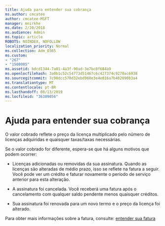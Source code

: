 ```yaml
---
title: Ajuda para entender sua cobrança
ms.author: cmcatee
author: cmcatee-MSFT
manager: mnirkhe
ms.date: 2/20/2018
ms.audience: Admin
ms.topic: article
ROBOTS: NOINDEX, NOFOLLOW
localization_priority: Normal
ms.collection: Adm_O365
ms.custom:
- "267"
- "1500005"
ms.assetid: bdcd1344-7a01-4a3f-90ad-3e7bc0f684a9
ms.openlocfilehash: 3a0b1c52c54773d51467c6c427374c9270ac6938
ms.sourcegitcommit: 7c90dcc570d32ebd968e3e4e816a7b482890b3a4
ms.translationtype: MT
ms.contentlocale: pt-BR
ms.lasthandoff: 08/13/2019
ms.locfileid: "36389056"
---
```

# <a name="help-understanding-your-bill"></a>Ajuda para entender sua cobrança

O valor cobrado reflete o preço da licença multiplicado pelo número de licenças adquiridas e quaisquer taxas/taxas necessárias.
  
Se o valor cobrado for diferente, espera-se que há alguns motivos que podem ocorrer:
  
- Licenças adicionadas ou removidas da sua assinatura. Quando as licenças são alteradas de médio prazo, isso se reflete na fatura a seguir. Você pode ver um crédito e faturar novamente o período de serviço anterior para esta alteração.

- A assinatura foi cancelada. Você receberá uma fatura após o cancelamento com qualquer saldo pendente menos quaisquer créditos.

- Sua assinatura foi renovada para um novo termo e o preço da licença foi alterado.

Para obter mais informações sobre a fatura, consulte: [entender sua fatura](https://docs.microsoft.com/en-us/office365/admin/subscriptions-and-billing/understand-your-invoice)